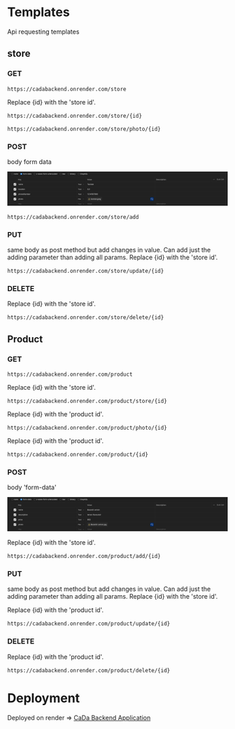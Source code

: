 
# Templates

Api requesting templates

## store

### GET

```
https://cadabackend.onrender.com/store
```

Replace {id} with the 'store id'.

```
https://cadabackend.onrender.com/store/{id}
```

```
https://cadabackend.onrender.com/store/photo/{id}
```

### POST

body form data

<img src="/post-store.png" alt="post store" width="" height="">


```
https://cadabackend.onrender.com/store/add
```

### PUT

same body as post method but add changes in value. Can add just the adding parameter than adding all params. Replace {id} with the 'store id'.

```
https://cadabackend.onrender.com/store/update/{id}
```

### DELETE

Replace {id} with the 'store id'.

```
https://cadabackend.onrender.com/store/delete/{id}
```



## Product

### GET

```
https://cadabackend.onrender.com/product
```

Replace {id} with the 'store id'.

```
https://cadabackend.onrender.com/product/store/{id}
```

Replace {id} with the 'product id'.

```
https://cadabackend.onrender.com/product/photo/{id}
```

Replace {id} with the 'product id'.

```
https://cadabackend.onrender.com/product/{id}
```

### POST

body 'form-data'

<img src="/post-product.png" alt="post store" width="" height="">


Replace {id} with the 'store id'.

```
https://cadabackend.onrender.com/product/add/{id}
```

### PUT

same body as post method but add changes in value. Can add just the adding parameter than adding all params. Replace {id} with the 'store id'.

Replace {id} with the 'product id'.

```
https://cadabackend.onrender.com/product/update/{id}
```

### DELETE

Replace {id} with the 'product id'.

```
https://cadabackend.onrender.com/product/delete/{id}
```

# Deployment

Deployed on render => <a href="https://cadabackend.onrender.com" target="_blank" >CaDa Backend Application</a>